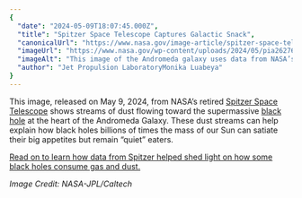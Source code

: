 ```yaml
---
{
  "date": "2024-05-09T18:07:45.000Z",
  "title": "Spitzer Space Telescope Captures Galactic Snack",
  "canonicalUrl": "https://www.nasa.gov/image-article/spitzer-space-telescope-captures-galactic-snack/",
  "imageUrl": "https://www.nasa.gov/wp-content/uploads/2024/05/pia26276-the-infrared-face-of-the-andromeda-galaxy.jpg",
  "imageAlt": "This image of the Andromeda galaxy uses data from NASA’s retired Spitzer Space Telescope. Multiple wavelengths are shown, revealing stars (in blue and cyan), dust (red), and areas of star formation. Dust swirls around like water going down a drain, as the black hole at the heart of the Andromeda consumes it.",
  "author": "Jet Propulsion LaboratoryMonika Luabeya"
}
---
```


This image, released on May 9, 2024, from NASA’s retired [Spitzer Space Telescope](https://science.nasa.gov/mission/spitzer/) shows streams of dust flowing toward the supermassive [black hole](https://science.nasa.gov/universe/black-holes/anatomy/) at the heart of the Andromeda Galaxy. These dust streams can help explain how black holes billions of times the mass of our Sun can satiate their big appetites but remain “quiet” eaters.

[Read on to learn how data from Spitzer helped shed light on how some black holes consume gas and dust.](https://www.nasa.gov/general/nasa-images-help-explain-eating-habits-of-massive-black-hole/)

_Image Credit: NASA-JPL/Caltech_
